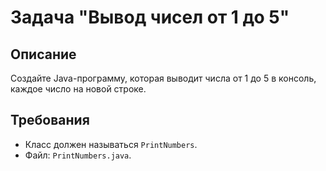 # Задача "Вывод чисел от 1 до 5"

## Описание

Создайте Java-программу, которая выводит числа от 1 до 5 в консоль, каждое число на новой строке.

## Требования

- Класс должен называться `PrintNumbers`.
- Файл: `PrintNumbers.java`.